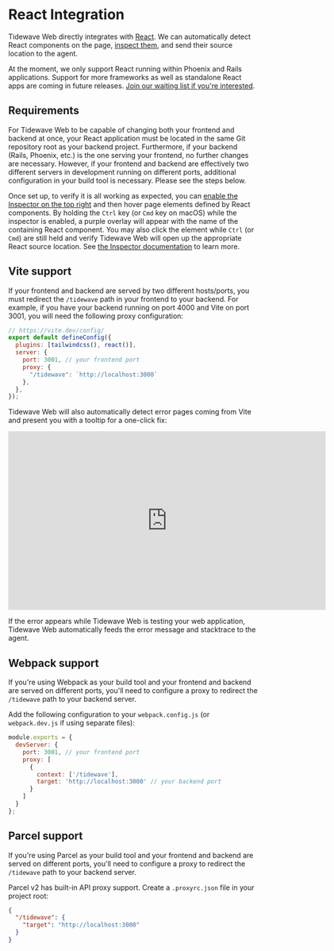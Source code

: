 # React Integration

Tidewave Web directly integrates with [React](https://react.dev). We can automatically detect React components on the page, [inspect them](inspector.md), and send their source location to the agent.

At the moment, we only support React running within Phoenix and Rails applications. Support for more frameworks as well as standalone React apps are coming in future releases. [Join our waiting list if you're interested](https://forms.gle/8MeXwGjpBFDeGNQw9).

## Requirements

For Tidewave Web to be capable of changing both your frontend and backend at once, your React application must be located in the same Git repository root as your backend project. Furthermore, if your backend (Rails, Phoenix, etc.) is the one serving your frontend, no further changes are necessary. However, if your frontend and backend are effectively two different servers in development running on different ports, additional configuration in your build tool is necessary. Please see the steps below.

Once set up, to verify it is all working as expected, you can [enable the Inspector on the top right](inspector.md) and then hover page elements defined by React components. By holding the `Ctrl` key (or `Cmd` key on macOS) while the inspector is enabled, a purple overlay will appear with the name of the containing React component. You may also click the element while `Ctrl` (or `Cmd`) are still held and verify Tidewave Web will open up the appropriate React source location. See [the Inspector documentation](inspector.md) to learn more.

## Vite support

If your frontend and backend are served by two different hosts/ports, you must redirect the `/tidewave` path in your frontend to your backend. For example, if you have your backend running on port 4000 and Vite on port 3001, you will need the following proxy configuration:

```javascript
// https://vite.dev/config/
export default defineConfig({
  plugins: [tailwindcss(), react()],
  server: {
    port: 3001, // your frontend port
    proxy: {
      "/tidewave": `http://localhost:3000`
    },
  },
});
```

Tidewave Web will also automatically detect error pages coming from Vite and present you with a tooltip for a one-click fix:

<iframe width="640" height="360" src="https://www.youtube.com/embed/al_VaUWxK9I?si=eCUmP9YdzLa7TtgP" title="Tidewave Web autofix for Vite + React errors" frameborder="0" allow="accelerometer; autoplay; clipboard-write; encrypted-media; gyroscope; picture-in-picture; web-share" referrerpolicy="strict-origin-when-cross-origin" allowfullscreen></iframe>

If the error appears while Tidewave Web is testing your web application, Tidewave Web automatically feeds the error message and stacktrace to the agent.

## Webpack support

If you're using Webpack as your build tool and your frontend and backend are served on different ports, you'll need to configure a proxy to redirect the `/tidewave` path to your backend server.

Add the following configuration to your `webpack.config.js` (or `webpack.dev.js` if using separate files):

```javascript
module.exports = {
  devServer: {
    port: 3001, // your frontend port
    proxy: [
      {
        context: ['/tidewave'],
        target: 'http://localhost:3000' // your backend port
      }
    ]
  }
};
```

## Parcel support

If you're using Parcel as your build tool and your frontend and backend are served on different ports, you'll need to configure a proxy to redirect the `/tidewave` path to your backend server.

Parcel v2 has built-in API proxy support. Create a `.proxyrc.json` file in your project root:

```json
{
  "/tidewave": {
    "target": "http://localhost:3000"
  }
}
```
